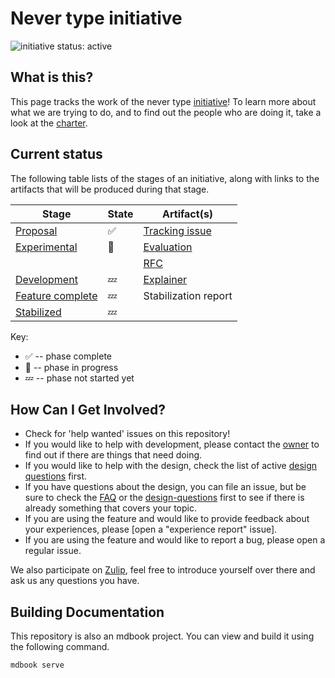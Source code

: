 # Never type initiative
<!--

 This is the template for creating an initiative in rust-lang. Be sure to go
 through all sections marked with `**FIX ME**`, and make sure that the text is
 correct, and feel free to replace/remove any part that's not relevant to
 your group.

 Steps to customize:

 * Edit CHARTER.md
 * Replace placeholder text (see below)
 * Remove references to "expermental" and "evaluation" unless you need them

  All of the text across all of the initial files uses the same group of
 variables to allow for easy search and replace. They are listed below.

 Example sed command: `sed -i '' 's/{{INITIATIVE_NAME}}/Inline ASM/g' ./**/*.md`
 *Note* you need `-i ''` on macOS and just `-i` on Linux.

 * {{INITIATIVE_NAME}} -> The display name of your group e.g. "Inline ASM".
 * {{INITIATIVE_SLUG}} -> The url slug name of your group used for
   `rust-lang/team` and repo name. e.g. "pg-inline-asm".
 * {{CHAT_PLATFORM}} -> The name of your chat app e.g. "Zulip".
 * {{CHAT_LINK}} -> The hyperlink to your discussions on the chat app
   e.g. "https://rust-lang.zulipchat.com/#narrow/stream/216763-project-inline-asm".

To get your repo under rust-lang, file an infra issue:
https://github.com/rust-lang/infra-team/issues/new

-->

![initiative status: active](https://img.shields.io/badge/status-active-brightgreen.svg)

## What is this?

This page tracks the work of the never type [initiative]! To learn more about what we are trying to do, and to find out the people who are doing it, take a look at the [charter].

[charter]: ./CHARTER.md
[initiative]: https://lang-team.rust-lang.org/initiatives.html

## Current status

The following table lists of the stages of an initiative, along with links to the artifacts that will be produced during that stage.

| Stage                                 | State | Artifact(s) |
| ------------------------------------- | ----- | ----------- |
| [Proposal]                            | ✅    | [Tracking issue](https://github.com/rust-lang/rust/issues/35121) |
| [Experimental]                        | 🦀    | [Evaluation](./evaluation.md) |
|                                       |       | [RFC](./RFC.md) |
| [Development]                         | 💤    | [Explainer](./explainer.md) |
| [Feature complete]                    | 💤    | Stabilization report |
| [Stabilized]                          | 💤    | |

[Proposal]: https://lang-team.rust-lang.org/initiatives/process/stages/proposal.html
[Experimental]: https://lang-team.rust-lang.org/initiatives/process/stages/proposal.html
[Development]: https://lang-team.rust-lang.org/initiatives/process/stages/development.html
[Feature complete]: https://lang-team.rust-lang.org/initiatives/process/stages/feature-complete.html
[Stabilized]: https://lang-team.rust-lang.org/initiatives/process/stages/stabilized.html

Key:

* ✅ -- phase complete
* 🦀 -- phase in progress
* 💤 -- phase not started yet

## How Can I Get Involved?

* Check for 'help wanted' issues on this repository!
* If you would like to help with development, please contact the [owner](./charter.md#membership) to find out if there are things that need doing.
* If you would like to help with the design, check the list of active [design questions](./design-questions/README.md) first.
* If you have questions about the design, you can file an issue, but be sure to check the [FAQ](./FAQ.md) or the [design-questions](./design-questions/README.md) first to see if there is already something that covers your topic.
* If you are using the feature and would like to provide feedback about your experiences, please [open a "experience report" issue].
* If you are using the feature and would like to report a bug, please open a regular issue.

We also participate on [Zulip][chat-link], feel free to introduce yourself over there and ask us any questions you have.

[open issues]: /issues
[chat-link]: https://rust-lang.zulipchat.com/#narrow/stream/259160-t-lang.2Fproject-never-type
[team-toml]: https://github.com/rust-lang/team/blob/master/teams/project-never-type.toml

## Building Documentation
This repository is also an mdbook project. You can view and build it using the
following command.

```
mdbook serve
```
